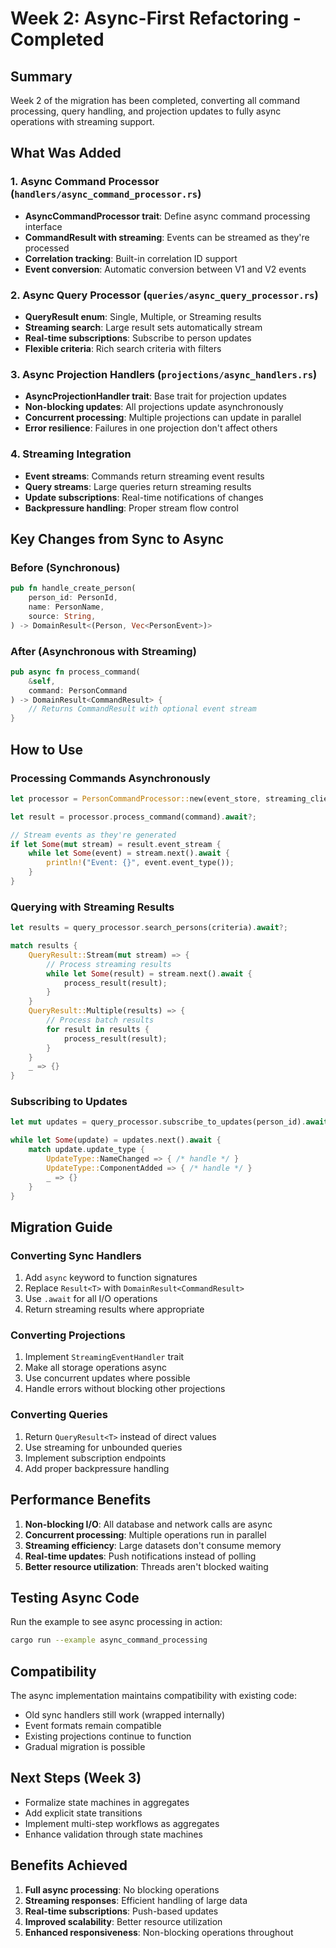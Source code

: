 # Week 2: Async-First Refactoring - Completed

## Summary

Week 2 of the migration has been completed, converting all command processing, query handling, and projection updates to fully async operations with streaming support.

## What Was Added

### 1. Async Command Processor (`handlers/async_command_processor.rs`)
- **AsyncCommandProcessor trait**: Define async command processing interface
- **CommandResult with streaming**: Events can be streamed as they're processed
- **Correlation tracking**: Built-in correlation ID support
- **Event conversion**: Automatic conversion between V1 and V2 events

### 2. Async Query Processor (`queries/async_query_processor.rs`)
- **QueryResult enum**: Single, Multiple, or Streaming results
- **Streaming search**: Large result sets automatically stream
- **Real-time subscriptions**: Subscribe to person updates
- **Flexible criteria**: Rich search criteria with filters

### 3. Async Projection Handlers (`projections/async_handlers.rs`)
- **AsyncProjectionHandler trait**: Base trait for projection updates
- **Non-blocking updates**: All projections update asynchronously
- **Concurrent processing**: Multiple projections can update in parallel
- **Error resilience**: Failures in one projection don't affect others

### 4. Streaming Integration
- **Event streams**: Commands return streaming event results
- **Query streams**: Large queries return streaming results
- **Update subscriptions**: Real-time notifications of changes
- **Backpressure handling**: Proper stream flow control

## Key Changes from Sync to Async

### Before (Synchronous)
```rust
pub fn handle_create_person(
    person_id: PersonId,
    name: PersonName,
    source: String,
) -> DomainResult<(Person, Vec<PersonEvent>)>
```

### After (Asynchronous with Streaming)
```rust
pub async fn process_command(
    &self,
    command: PersonCommand
) -> DomainResult<CommandResult> {
    // Returns CommandResult with optional event stream
}
```

## How to Use

### Processing Commands Asynchronously
```rust
let processor = PersonCommandProcessor::new(event_store, streaming_client);

let result = processor.process_command(command).await?;

// Stream events as they're generated
if let Some(mut stream) = result.event_stream {
    while let Some(event) = stream.next().await {
        println!("Event: {}", event.event_type());
    }
}
```

### Querying with Streaming Results
```rust
let results = query_processor.search_persons(criteria).await?;

match results {
    QueryResult::Stream(mut stream) => {
        // Process streaming results
        while let Some(result) = stream.next().await {
            process_result(result);
        }
    }
    QueryResult::Multiple(results) => {
        // Process batch results
        for result in results {
            process_result(result);
        }
    }
    _ => {}
}
```

### Subscribing to Updates
```rust
let mut updates = query_processor.subscribe_to_updates(person_id).await?;

while let Some(update) = updates.next().await {
    match update.update_type {
        UpdateType::NameChanged => { /* handle */ }
        UpdateType::ComponentAdded => { /* handle */ }
        _ => {}
    }
}
```

## Migration Guide

### Converting Sync Handlers
1. Add `async` keyword to function signatures
2. Replace `Result<T>` with `DomainResult<CommandResult>`
3. Use `.await` for all I/O operations
4. Return streaming results where appropriate

### Converting Projections
1. Implement `StreamingEventHandler` trait
2. Make all storage operations async
3. Use concurrent updates where possible
4. Handle errors without blocking other projections

### Converting Queries
1. Return `QueryResult<T>` instead of direct values
2. Use streaming for unbounded queries
3. Implement subscription endpoints
4. Add proper backpressure handling

## Performance Benefits

1. **Non-blocking I/O**: All database and network calls are async
2. **Concurrent processing**: Multiple operations run in parallel
3. **Streaming efficiency**: Large datasets don't consume memory
4. **Real-time updates**: Push notifications instead of polling
5. **Better resource utilization**: Threads aren't blocked waiting

## Testing Async Code

Run the example to see async processing in action:

```bash
cargo run --example async_command_processing
```

## Compatibility

The async implementation maintains compatibility with existing code:
- Old sync handlers still work (wrapped internally)
- Event formats remain compatible
- Existing projections continue to function
- Gradual migration is possible

## Next Steps (Week 3)

- Formalize state machines in aggregates
- Add explicit state transitions
- Implement multi-step workflows as aggregates
- Enhance validation through state machines

## Benefits Achieved

1. **Full async processing**: No blocking operations
2. **Streaming responses**: Efficient handling of large data
3. **Real-time subscriptions**: Push-based updates
4. **Improved scalability**: Better resource utilization
5. **Enhanced responsiveness**: Non-blocking operations throughout